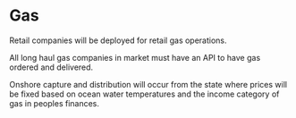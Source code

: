# Gas

Retail companies will be deployed for retail gas operations.

All long haul gas companies in market must have an API to have gas ordered and delivered.

Onshore capture and distribution will occur from the state where prices will be fixed based on ocean water temperatures and the income category of gas in peoples finances.
